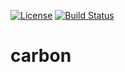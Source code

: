 [![License](http://img.shields.io/:license-apache%202.0-brightgreen.svg)](http://www.apache.org/licenses/LICENSE-2.0.html)
[![Build Status](https://travis-ci.org/amccormic/carbon.svg?branch=master)](https://travis-ci.org/amccormic/carbon)

# carbon
